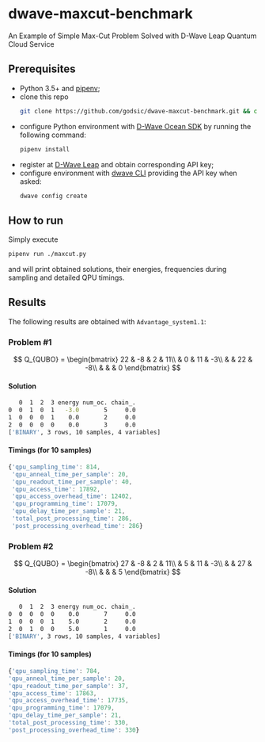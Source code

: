 # dwave-maxcut-benchmark
An Example of Simple Max-Cut Problem Solved with D-Wave Leap Quantum Cloud Service

## Prerequisites

- Python 3.5+ and [pipenv](https://docs.pipenv.org/);
- clone this repo
    ```bash
    git clone https://github.com/godsic/dwave-maxcut-benchmark.git && cd dwave-maxcut-benchmark
    ```
- configure Python environment with [D-Wave Ocean SDK](https://docs.ocean.dwavesys.com/en/stable/) by running the following command:
    ```bash
    pipenv install
    ```
- register at [D-Wave Leap](https://cloud.dwavesys.com/leap/) and obtain corresponding API key;
- configure environment with [dwave CLI](https://docs.ocean.dwavesys.com/en/stable/docs_cli.html#cli-example-config)  providing the API key when asked:
    ```bash
    dwave config create
    ```

## How to run

Simply execute
```bash
pipenv run ./maxcut.py
```
and will print obtained solutions, their energies, frequencies during sampling and detailed QPU timings.

## Results

The following results are obtained with `Advantage_system1.1`:

### Problem #1

$$
Q_{QUBO} = \begin{bmatrix}
22 & -8 & 2 & 11\\
& 0 & 11 & -3\\
& & 22 & -8\\
& & & 0
\end{bmatrix}
$$

#### Solution
```bash
   0  1  2  3 energy num_oc. chain_.
0  0  1  0  1   -3.0       5     0.0
1  0  0  0  1    0.0       2     0.0
2  0  0  0  0    0.0       3     0.0
['BINARY', 3 rows, 10 samples, 4 variables]
```
#### Timings (for 10 samples)
```javascript
{'qpu_sampling_time': 814,
 'qpu_anneal_time_per_sample': 20,
 'qpu_readout_time_per_sample': 40,
 'qpu_access_time': 17892,
 'qpu_access_overhead_time': 12402,
 'qpu_programming_time': 17079,
 'qpu_delay_time_per_sample': 21,
 'total_post_processing_time': 286,
 'post_processing_overhead_time': 286}
```


### Problem #2

$$
Q_{QUBO} = \begin{bmatrix}
27 & -8 & 2 & 11\\
& 5 & 11 & -3\\
& & 27 & -8\\
& & & 5
\end{bmatrix}
$$

#### Solution
```bash
   0  1  2  3 energy num_oc. chain_.
0  0  0  0  0    0.0       7     0.0
1  0  0  0  1    5.0       2     0.0
2  0  1  0  0    5.0       1     0.0
['BINARY', 3 rows, 10 samples, 4 variables]
```
#### Timings (for 10 samples)
```javascript
{'qpu_sampling_time': 784,
'qpu_anneal_time_per_sample': 20,
'qpu_readout_time_per_sample': 37,
'qpu_access_time': 17863,
'qpu_access_overhead_time': 17735,
'qpu_programming_time': 17079,
'qpu_delay_time_per_sample': 21,
'total_post_processing_time': 330,
'post_processing_overhead_time': 330}
```